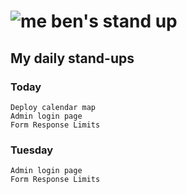 # ![me](https://avatars2.githubusercontent.com/u/5232044?s=50&v=4) ben's stand up

## My daily stand-ups

### Today

    Deploy calendar map
    Admin login page
    Form Response Limits
    
### Tuesday

    Admin login page
    Form Response Limits
